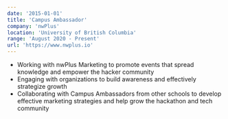 ```yaml
---
date: '2015-01-01'
title: 'Campus Ambassador'
company: 'nwPlus'
location: 'University of British Columbia'
range: 'August 2020 - Present'
url: 'https://www.nwplus.io'
---
```


- Working with nwPlus Marketing to promote events that spread knowledge and empower the hacker community
- Engaging with organizations to build awareness and effectively strategize growth
- Collaborating with Campus Ambassadors from other schools to develop effective marketing strategies and help grow the hackathon and tech community

